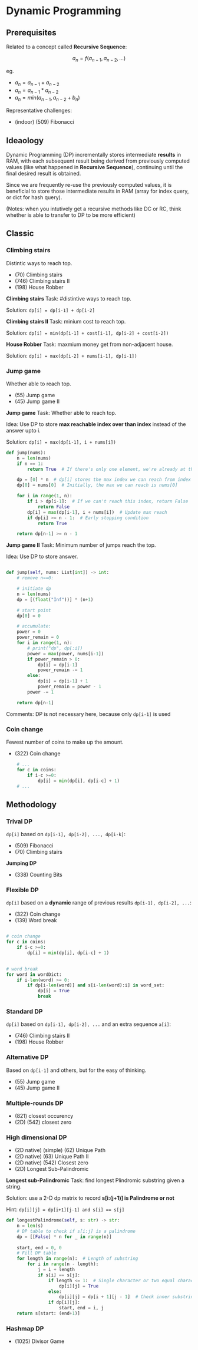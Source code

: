 # Dynamic Programming

## Prerequisites

Related to a concept called **Recursive Sequence**:

$$
    a_n = f(a_{n-1}, a_{n-2}, ...)
$$

eg.

- $a_n = a_{n-1} + a_{n-2}$
- $a_n = a_{n-1} * a_{n-2}$
- $a_n = min(a_{n-1}, a_{n-2}+b_{n})$

Representative challenges:
- (indoor) (509) Fibonacci


## Ideaology
Dynamic Programming (DP) incrementally stores intermediate **results** in RAM, 
with each subsequent result being derived from previously computed values (like what happened in **Recursive Sequence**), 
continuing until the final desired result is obtained.

Since we are frequently re-use the previously computed values, 
it is beneficial to store those intermediate results in RAM (array for index query, or dict for hash query).

(Notes: when you intutively get a recursive methods like DC or RC, think whether is able to transfer to DP to be more efficient)


## Classic
### Climbing stairs
Distintic ways to reach top.

- (70) Climbing stairs
- (746) Climbing stairs II
- (198) House Robber

**Climbing stairs**
Task: #distintive ways to reach top.

Solution: `dp[i] = dp[i-1] + dp[i-2]`

**Climbing stairs II**
Task: minium cost to reach top.

Solution: `dp[i] = min(dp[i-1] + cost[i-1], dp[i-2] + cost[i-2])`

**House Robber**
Task: maxmium money get from non-adjacent house.

Solution: `dp[i] = max(dp[i-2] + nums[i-1], dp[i-1])`

### Jump game
Whether able to reach top.

- (55) Jump game
- (45) Jump game II

**Jump game**
Task: Whether able to reach top.

Idea: Use DP to store **max reachable index over than index** instead of the answer upto i.

Solution: `dp[i] = max(dp[i-1], i + nums[i])`

```python
def jump(nums):
    n = len(nums)
    if n == 1:
        return True  # If there's only one element, we're already at the end.

    dp = [0] * n  # dp[i] stores the max index we can reach from index `i`
    dp[0] = nums[0]  # Initially, the max we can reach is nums[0]

    for i in range(1, n):
        if i > dp[i-1]:  # If we can't reach this index, return False
            return False
        dp[i] = max(dp[i-1], i + nums[i])  # Update max reach
        if dp[i] >= n - 1:  # Early stopping condition
            return True

    return dp[n-1] >= n - 1

```

**Jump game II**
Task: Minimum number of jumps reach the top.

Idea: Use DP to store answer.

```python

def jump(self, nums: List[int]) -> int:
    # remove n==0:

    # initiate dp
    n = len(nums)
    dp = [(float("Inf"))] * (n+1)

    # start point
    dp[0] = 0

    # accumulate:
    power = 0
    power_remain = 0
    for i in range(1, n):
        # print("dp", dp[:i])
        power = max(power, nums[i-1])
        if power_remain > 0:
            dp[i] = dp[i-1]
            power_remain -= 1
        else:
            dp[i] = dp[i-1] + 1
            power_remain = power - 1
        power -= 1

    return dp[n-1] 

```


Comments: DP is not necessary here, because only `dp[i-1]` is used

### Coin change
Fewest number of coins to make up the amount.

- (322) Coin change

```python
    # ...
    for c in coins:
        if i-c >=0:
            dp[i] = min(dp[i], dp[i-c] + 1)
    # ...
```

## Methodology

### Trival DP
`dp[i]` based on `dp[i-1], dp[i-2], ..., dp[i-k]`:

- (509) Fibonacci
- (70) Climbing stairs

**Jumping DP**
- (338) Counting Bits

### Flexible DP
`dp[i]` based on a **dynamic** range of previous results `dp[i-1], dp[i-2], ...`:
- (322) Coin change
- (139) Word break

```python

# coin change
for c in coins:
    if i-c >=0:
        dp[i] = min(dp[i], dp[i-c] + 1)
        

# word break
for word in wordDict:
    if i-len(word) >= 0:
        if dp[i-len(word)] and s[i-len(word):i] in word_set:
            dp[i] = True
            break
```

### Standard DP
`dp[i]` based on `dp[i-1], dp[i-2], ...` and an extra sequence `a[i]`:
- (746) Climbing stairs II
- (198) House Robber


### Alternative DP
Based on `dp[i-1]` and others, but for the easy of thinking.

- (55) Jump game
- (45) Jump game II


### Multiple-rounds DP
- (821) closest occurency
- (2D) (542) closest zero

### High dimensional DP
- (2D native) (simple) (62) Unique Path
- (2D native) (63) Unique Path II 
- (2D native) (542) Closest zero
- (2D) Longest Sub-Palindromic 

**Longest sub-Palindromic**
Task: find longest Plindromic substring given a string.

Solution: use a 2-D dp matrix to record **s[i:(j+1)] is Palindrome or not**

Hint: `dp[i][j] = dp[i+1][j-1] and s[i] == s[j]`

```python
def longestPalindrome(self, s: str) -> str:
    n = len(s)
    # DP table to check if s[i:j] is a palindrome
    dp = [[False] * n for _ in range(n)]
    
    start, end = 0, 0
    # Fill DP table
    for length in range(n):  # Length of substring
        for i in range(n - length):
            j = i + length
            if s[i] == s[j]:
                if length <= 1:  # Single character or two equal characters
                    dp[i][j] = True
                else:
                    dp[i][j] = dp[i + 1][j - 1]  # Check inner substring
                if dp[i][j]:
                    start, end = i, j
    return s[start: (end+1)]

```

### Hashmap DP
- (1025) Divisor Game




